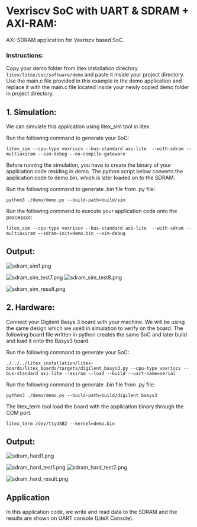 # Vexriscv SoC with UART & SDRAM + AXI-RAM:
AXI-SDRAM application for Vexriscv based SoC.

### Instructions:
Copy your demo folder from litex installation directory ``litex/litex/soc/software/demo`` and paste it inside your project directory. Use the main.c file provided in this example in the demo application and replace it with the main.c file located inside your newly copied demo folder in project directory.

## 1. Simulation:
We can simulate this application using litex_sim tool in litex.

Run the following command to generate your SoC:
```
litex_sim --cpu-type vexriscv --bus-standard axi-lite  --with-sdram --multiaxiram --sim-debug --no-compile-gateware
```
Before running the simulation, you have to create the binary of your application code residing in demo. The python script below converts the application code to demo.bin, which is later loaded on to the SDRAM.

Run the following command to generate .bin file from .py file:
```
python3 ./demo/demo.py --build-path=build/sim
```
Run the following command to execute your application code onto the processor:
```
litex_sim --cpu-type vexriscv --bus-standard axi-lite  --with-sdram --multiaxiram --sdram-init=demo.bin --sim-debug
```


## Output:
![sdram_sim1.png](./../../Pictures/sdram_sim1.png "Optional title")

![sdram_sim_test7.png](./../../Pictures/sdram_sim_test7.png "Optional title")
![sdram_sim_test8.png](./../../Pictures/sdram_sim_test8.png "Optional title")

![sdram_sim_result.png](./../../Pictures/sdram_sim_result.png "Optional title")

## 2. Hardware:
Connect your Digilent Basys 3 board with your machine. We will be using the same design which we used in simulation to verify on the board. The following board file written in python creates the same SoC and later build and load it onto the Basys3 board.

Run the following command to generate your SoC:
```
./../../litex_installation/litex-boards/litex_boards/targets/digilent_basys3.py --cpu-type vexriscv --bus-standard axi-lite --axiram --load --build --uart-name=serial
```
Run the following command to generate .bin file from .py file:
```
python3 ./demo/demo.py --build-path=build/digilent_basys3
```
The litex_term tool load the board with the application binary through the COM port.
```
litex_term /dev/ttyUSB2 --kernel=demo.bin
```
## Output:
![sdram_hard1.png](./../../Pictures/sdram_hard1.png "Optional title")

![sdram_hard_test1.png](./../../Pictures/sdram_hard_test1.png "Optional title")
![sdram_hard_test2.png](./../../Pictures/sdram_hard_test2.png "Optional title")

![sdram_hard_result.png](./../../Pictures/sdram_hard_result.png "Optional title")

## Application
In this application code, we write and read data to the SDRAM and the results are shown on UART console (LiteX Console).

